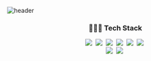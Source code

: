 ![header](https://capsule-render.vercel.app/api?type=waving&color=auto&fontColor=ffffff&height=300&section=header&text=SEEUN%20LEE&fontSize=70&animation=fadeIn)
<h3 align="center">👩🏻‍💻 Tech Stack</h3>
<p align="center">
  <img src="https://img.shields.io/badge/Java-007396?style=flat-square&logo=Java&logoColor=white"/></a>&nbsp 
  <img src="https://img.shields.io/badge/Python-3766AB?style=flat-square&logo=Python&logoColor=white"/></a>&nbsp
  <img src="https://img.shields.io/badge/C-A8B9CC?style=flat-square&logo=C&logoColor=white"/></a>&nbsp 
  <img src="https://img.shields.io/badge/html5%20-%23E34F26.svg?&style=flat-square&logo=Html5&logoColor=white"/></a>&nbsp 
  <img src="https://img.shields.io/badge/Javascript-ffb13b?style=flat-square&logo=javascript&logoColor=white"/></a>&nbsp 
  <img src="https://img.shields.io/badge/css-1572B6?style=flat-square&logo=css3&logoColor=white"/></a>&nbsp 
  <br>
  <img src="https://img.shields.io/badge/oracle-E6B91E?style=flat-square&logo=oracle&logoColor=white"/></a>&nbsp  
  <img src="https://img.shields.io/badge/elasticsearch-005571?style=flat-square&logo=elasticsearch&logoColor=white"/></a>&nbsp 
</p>
